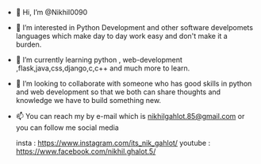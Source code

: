 - 👋 Hi, I’m @Nikhil0090
- 👀 I’m interested in Python Development and other software develpomets languages which make day to day work easy and don't make it a burden.
- 🌱 I’m currently learning python , web-development ,flask,java,css,django,c,c++ and much more to learn.   
- 💞️ I’m looking to collaborate  with someone who has good skills in python and web development so that we both can share  thoughts and knowledge we have to build something new.
- 📫 You can reach my by e-mail which is nikhilgahlot.85@gmail.com or you can follow me social media

  insta : https://www.instagram.com/its_nik_gahlot/
  youtube : https://www.facebook.com/nikhil.ghalot.5/

<!---
Nikhil0090/Nikhil0090 is a ✨ special ✨ repository because its `README.md` (this file) appears on your GitHub profile.
You can click the Preview link to take a look at your changes.
--->
